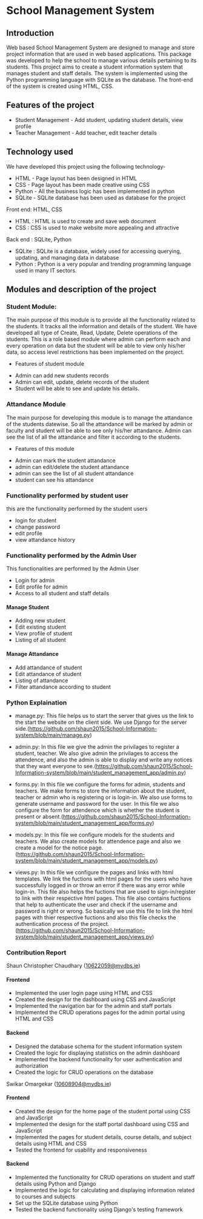 # School Management System

## Introduction

Web based School Management System are designed to manage and store project information that are used in web based applications. This package was developed to help the school to manage various details pertaining to its students. This project aims to create a student information system that manages student and staff details. The system is implemented using the Python programming language with SQLite as the database. The front-end of the system is created using HTML, CSS.

## Features of the project

* Student Management - Add student, updating student details, view profile
* Teacher Management - Add teacher, edit teacher details

## Technology used

We have developed this project using the following technology-
* HTML - Page layout has been designed in HTML
* CSS - Page layout has been made creative using CSS
* Python - All the business logic has been implemented in python
* SQLite - SQLite database has been used as database for the project

Front end: HTML, CSS
* HTML : HTML is used to create and save web document
* CSS : CSS is used to make website more appealing and attractive

Back end : SQLite, Python
* SQLite : SQLite is a database, widely used for accessing querying, updating, and managing data in database
* Python : Python is a very popular and trending programming language used in many IT sectors.

## Modules and description of the project

### Student Module:

The main purpose of this module is to provide all the functionality related to the students. It tracks all the information and details of the student. We have developed all type of Create, Read, Update, Delete operations of the students. This is a role based module where admin can perform each and every operation on data but the student will be able to view only his/her data, so access level restrictions has been implemented on the project.

* Features of student module

- Admin can add new students records
- Admin can edit, update, delete records of the student
- Student will be able to see and update his details.

### Attandance Module
  The main purpose for developing this module is to manage the attandance of the students datewise. So all the attandance will be marked by admin or faculty and student will be able to see only his/her attandance. Admin can see the list of all the attandance and filter it according to the students.

* Features of this module

- Admin can mark the student attandance
- admin can edit/delete the student attandance
- admin can see the list of all student attandance
- student can see his attandance

### Functionality performed by student user
 this are the functionality performed by the student users

- login for student
- change password
- edit profile
- view attandance history

### Functionality performed by the Admin User

This functionalities are performed by the Admin User

- Login for admin
- Edit profile for admin
- Access to all student and staff details

#### Manage Student
- Adding new student
- Edit existing student
- View profile of student
- Listing of all student

#### Manage Attandance
- Add attandance of student
- Edit attandance of student
- Listing of attandance
- Filter attandance according to student

### Python Explaination
- manage.py:
This file helps us to start the server that gives us the link to the start the website on the client side. We use Django for the server side.(https://github.com/shaun2015/School-Information-system/blob/main/manage.py)

- admin.py:
In this file we give the admin the privilages to register a student, teacher. We also give admin the privilages to access the attendence, and also the admin is able to display and write any notices that they want everyone to see.(https://github.com/shaun2015/School-Information-system/blob/main/student_management_app/admin.py)

- forms.py:
In this file we configure the forms for admin, students and teachers. We make forms to store the information about the student, teacher or admin who is registering or is login-in. We also use forms to generate username and password for the user. In this file we also configure the form for attendence which is whether the student is present or absent.(https://github.com/shaun2015/School-Information-system/blob/main/student_management_app/forms.py)

- models.py:
In this file we configure models for the students and teachers. We also create models for attendence page and also we create a model for the notice page.(https://github.com/shaun2015/School-Information-system/blob/main/student_management_app/models.py)

- views.py:
In this file we configure the pages and links with html templates. We link the fuctions with html pages for the users who have successfully logged in or throw an error if there was any error while login-in. This file also helps the fuctions that are used to sign-in/register to link with their respective html pages. This file also contains fuctions that help to authenticate the user and check if the username and password is right or wrong. So basically we use this file to link the html pages with thier respective fuctions and also this file checks the authentication process of the project.(https://github.com/shaun2015/School-Information-system/blob/main/student_management_app/views.py)


### Contribution Report

Shaun Christopher Chaudhary (10622059@mydbs.ie)

#### Frontend
- Implemented the user login page using HTML and CSS
- Created the design for the dashboard using CSS and JavaScript
- Implemented the navigation bar for the admin and staff portals
- Implemented the CRUD operations pages for the admin portal using HTML and CSS

#### Backend
- Designed the database schema for the student information system
- Created the logic for displaying statistics on the admin dashboard
- Implemented the backend functionality for user authentication and authorization
- Created the logic for CRUD operations on the database


Swikar Omargekar (10608904@mydbs.ie)

#### Frontend
- Created the design for the home page of the student portal using CSS and JavaScript
- Implemented the design for the staff portal dashboard using CSS and JavaScript
- Implemented the pages for student details, course details, and subject details using HTML and CSS
- Tested the frontend for usability and responsiveness

#### Backend
- Implemented the functionality for CRUD operations on student and staff details using Python and Django
- Implemented the logic for calculating and displaying information related to courses and subjects
- Set up the SQLite database using Python
- Tested the backend functionality using Django's testing framework

